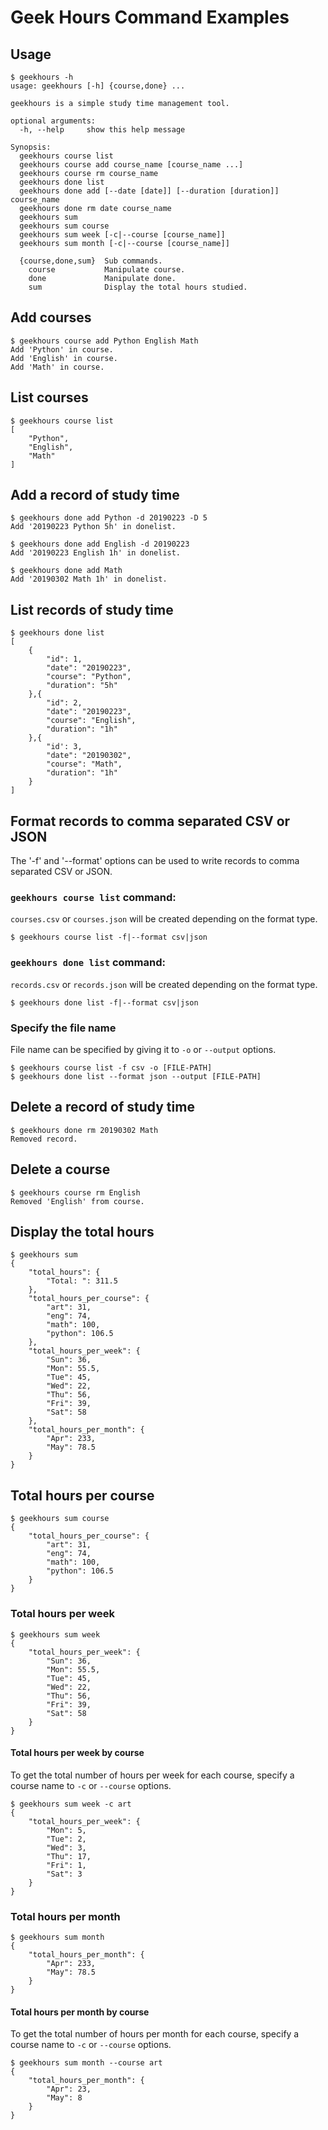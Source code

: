 # Geek Hours Command Examples

## Usage
```
$ geekhours -h
usage: geekhours [-h] {course,done} ...

geekhours is a simple study time management tool.

optional arguments:
  -h, --help     show this help message

Synopsis:
  geekhours course list
  geekhours course add course_name [course_name ...]
  geekhours course rm course_name
  geekhours done list
  geekhours done add [--date [date]] [--duration [duration]] course_name
  geekhours done rm date course_name
  geekhours sum
  geekhours sum course
  geekhours sum week [-c|--course [course_name]]
  geekhours sum month [-c|--course [course_name]]

  {course,done,sum}  Sub commands.
    course           Manipulate course.
    done             Manipulate done.
    sum              Display the total hours studied.
```

## Add courses

```
$ geekhours course add Python English Math
Add 'Python' in course.
Add 'English' in course.
Add 'Math' in course.
```

## List courses

```
$ geekhours course list
[
    "Python",
    "English",
    "Math"
]
```

## Add a record of study time

```
$ geekhours done add Python -d 20190223 -D 5
Add '20190223 Python 5h' in donelist.

$ geekhours done add English -d 20190223
Add '20190223 English 1h' in donelist.

$ geekhours done add Math
Add '20190302 Math 1h' in donelist.
```

## List records of study time

```
$ geekhours done list
[
    {
        "id": 1,
        "date": "20190223",
        "course": "Python",
        "duration": "5h"
    },{
        "id": 2,
        "date": "20190223",
        "course": "English",
        "duration": "1h"
    },{
        "id': 3,
        "date": "20190302",
        "course": "Math",
        "duration": "1h"
    }
]
```

## Format records to comma separated CSV or JSON

The '-f' and '--format' options can be used to write records to comma separated CSV or JSON.

### `geekhours course list` command:

`courses.csv` or `courses.json` will be created depending on the format type.

```
$ geekhours course list -f|--format csv|json
```

### `geekhours done list` command:

`records.csv` or `records.json` will be created depending on the format type.

```
$ geekhours done list -f|--format csv|json
```

### Specify the file name

File name can be specified by giving it to `-o` or `--output` options.

```
$ geekhours course list -f csv -o [FILE-PATH]
$ geekhours done list --format json --output [FILE-PATH]
```

## Delete a record of study time

```
$ geekhours done rm 20190302 Math
Removed record.
```

## Delete a course

```
$ geekhours course rm English
Removed 'English' from course.
```

## Display the total hours

```
$ geekhours sum
{
    "total_hours": {
        "Total: ": 311.5
    },
    "total_hours_per_course": {
        "art": 31,
        "eng": 74,
        "math": 100,
        "python": 106.5
    },
    "total_hours_per_week": {
        "Sun": 36,
        "Mon": 55.5,
        "Tue": 45,
        "Wed": 22,
        "Thu": 56,
        "Fri": 39,
        "Sat": 58
    },
    "total_hours_per_month": {
        "Apr": 233,
        "May": 78.5
    }
}
```

## Total hours per course

```
$ geekhours sum course
{
    "total_hours_per_course": {
        "art": 31,
        "eng": 74,
        "math": 100,
        "python": 106.5
    }
}
```

### Total hours per week

```
$ geekhours sum week
{
    "total_hours_per_week": {
        "Sun": 36,
        "Mon": 55.5,
        "Tue": 45,
        "Wed": 22,
        "Thu": 56,
        "Fri": 39,
        "Sat": 58
    }
}
```

#### Total hours per week by course

To get the total number of hours per week for each course,
specify a course name to `-c` or `--course` options.

```
$ geekhours sum week -c art
{
    "total_hours_per_week": {
        "Mon": 5,
        "Tue": 2,
        "Wed": 3,
        "Thu": 17,
        "Fri": 1,
        "Sat": 3
    }
}
```

### Total hours per month

```
$ geekhours sum month
{
    "total_hours_per_month": {
        "Apr": 233,
        "May": 78.5
    }
}
```

#### Total hours per month by course

To get the total number of hours per month for each course,
specify a course name to `-c` or `--course` options.

```
$ geekhours sum month --course art
{
    "total_hours_per_month": {
        "Apr": 23,
        "May": 8
    }
}
```
